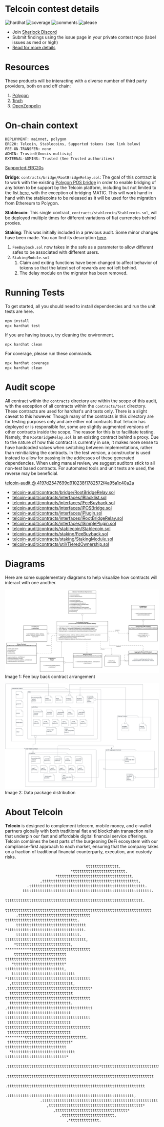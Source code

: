# Telcoin contest details

![hardhat](https://img.shields.io/badge/hardhat-^2.12.5-blue)
![coverage](https://img.shields.io/badge/coverage-+80%25-yellowgreen)
![comments](https://img.shields.io/badge/comments-+85%25-yellowgreen)
![please](https://img.shields.io/badge/node-v16.19.0-brightgreen.svg)

- Join [Sherlock Discord](https://discord.gg/MABEWyASkp)
- Submit findings using the issue page in your private contest repo (label issues as med or high)
- [Read for more details](https://docs.sherlock.xyz/audits/watsons)

# Resources

These products will be interacting with a diverse number of third party providers, both on and off chain:
1. [Polygon](https://wiki.polygon.technology/docs/category/calling-contracts)
2. [1inch](https://docs.1inch.io/)
3. [OpenZeppelin](https://docs.openzeppelin.com/contracts/4.x/)

# On-chain context
```
DEPLOYMENT: mainnet, polygon
ERC20: Telcoin, Stablecoins, Supported tokens (see link below)
FEE-ON-TRANSFER: none
ADMIN: Trusted(Gnosis multisig)
EXTERNAL-ADMINS: Trusted (See Trusted authorities)
```
[Supported ERC20s](https://tokenlists.org/token-list?url=https://raw.githubusercontent.com/telcoin/token-lists/master/telcoins.json)

**Bridge**:
`contracts/bridge/RootBridgeRelay.sol`: The goal of this contract is to work with the existing [Polygon POS bridge](https://wiki.polygon.technology/docs/category/calling-contracts) in order to enable bridging of any token to be support by the Telcoin platform, including but not limited to the list [here](https://tokenlists.org/token-list?url=https://raw.githubusercontent.com/telcoin/token-lists/master/telcoins.json), with the exception of bridging MATIC. This will work hand in hand with the stablecoins to be released as it will be used for the migration from Ethereum to Polygon. 

**Stablecoin**:
This single contract, `contracts/stablecoin/Stablecoin.sol`, will be deployed multiple times for different variations of fiat currencies behind proxies.

**Staking**:
This was initially included in a previous audit. Some minor changes have been made. You can find its description [here](https://app.sherlock.xyz/audits/contests/25).

1. `FeeBuyback.sol` now takes in the safe as a parameter to allow different safes to be associated with different users.
2. `StakingModule.sol`
   1. Claim and exiting functions have been changed to affect behavior of tokens so that the latest set of rewards are not left behind.
   2. The delay module on the migrator has been removed.

# Running Tests

To get started, all you should need to install dependencies and run the unit tests are here.
```shell
npm install
npx hardhat test
```

If you are having issues, try cleaning the environment.
```shell
npx hardhat clean
```

For coverage, please run these commands.
```shell
npx hardhat coverage
npx hardhat clean
```

# Audit scope
All contract within the `contracts` directory are within the scope of this audit, with the exception of all contracts within the `contracts/test` directory. These contracts are used for hardhat's unit tests only. There is a slight caveat to this however. Though many of the contracts in this directory are for testing purposes only and are either not contracts that Telcoin has deployed or is responsible for, some are slightly augmented versions of other contracts inside the scope. The reason for this is to facilitate testing. Namely, the `RootBridgeRelay.sol` is an existing contract behind a proxy. Due to the nature of how this contract is currently in use, it makes more sense to have hardcoded values when switching between implementations, rather than reinitializing the contracts. In the test version, a constructor is used instead to allow for passing in the addresses of these generated dependencies. When using manual review, we suggest auditors stick to all non-test based contracts. For automated tools and unit tests are used, the reverse may be beneficial. 


[telcoin-audit @ 4197d2547699d910238f1782572f4a95a1c40a2a](https://github.com/telcoin/telcoin-audit/tree/4197d2547699d910238f1782572f4a95a1c40a2a)
- [telcoin-audit/contracts/bridge/RootBridgeRelay.sol](telcoin-audit/contracts/bridge/RootBridgeRelay.sol)
- [telcoin-audit/contracts/interfaces/IBlacklist.sol](telcoin-audit/contracts/interfaces/IBlacklist.sol)
- [telcoin-audit/contracts/interfaces/IFeeBuyback.sol](telcoin-audit/contracts/interfaces/IFeeBuyback.sol)
- [telcoin-audit/contracts/interfaces/IPOSBridge.sol](telcoin-audit/contracts/interfaces/IPOSBridge.sol)
- [telcoin-audit/contracts/interfaces/IPlugin.sol](telcoin-audit/contracts/interfaces/IPlugin.sol)
- [telcoin-audit/contracts/interfaces/IRootBridgeRelay.sol](telcoin-audit/contracts/interfaces/IRootBridgeRelay.sol)
- [telcoin-audit/contracts/interfaces/ISimplePlugin.sol](telcoin-audit/contracts/interfaces/ISimplePlugin.sol)
- [telcoin-audit/contracts/stablecoin/Stablecoin.sol](telcoin-audit/contracts/stablecoin/Stablecoin.sol)
- [telcoin-audit/contracts/staking/FeeBuyback.sol](telcoin-audit/contracts/staking/FeeBuyback.sol)
- [telcoin-audit/contracts/staking/StakingModule.sol](telcoin-audit/contracts/staking/StakingModule.sol)
- [telcoin-audit/contracts/util/TieredOwnership.sol](telcoin-audit/contracts/util/TieredOwnership.sol)

# Diagrams

Here are some supplementary diagrams to help visualize how contracts will interact with one another. 

![](telcoin-audit/diagrams/UML_FBB.svg)
Image 1: Fee buy back contract arrangement

![](telcoin-audit/diagrams/Composition_FBB.svg)
Image 2: Data package distribution

# About Telcoin
**Telcoin** is designed to complement telecom, mobile money, and e-wallet partners globally with both traditional fiat and blockchain transaction rails that underpin our fast and affordable digital financial service offerings. Telcoin combines the best parts of the burgeoning DeFi ecosystem with our compliance-first approach to each market, ensuring that the company takes on a fraction of traditional financial counterparty, execution, and custody risks.

```
                                     ttttttttttttttt,                           
                              *tttttttttttttttttttttttt,                        
                       *tttttttttttttttttttttttttttttttttt,                     
                ,tttttttttttttttttttttttttttttttttttttttttttt,                  
          .ttttttttttttttttttttttttttttttttttttttttttttttttttttt.               
        ttttttttttttttttttttttttttttttttttttttttttttttttttttttttttt.            
       ttttttttttttttttttttttttttttttttttttttttttttttttttttttttttttttt.         
      ttttttttttttttttttttttttttttttttttttttttttttttttttttttttttttttttttt       
     .ttttttttttttttttttttttttttttttttt    ttttttttttttttttttttttttttttttttt.   
     tttttttttttttttttttttttttttttttt     *ttttttttttttttttttttttttttttttttttt. 
     ttttttttttttttttttttttttttttt.       ttttttttttttttttttttttttttttttttttttt,
    *ttttttttttttttttttttttttt,          ************ttttttttttttttttttttttttttt
    tttttttttttttttttttttttt                        tttttttttttttttttttttttttttt
   *ttttttttttttttttttttttt*                        ttttttttttttttttttttttttttt,
   ttttttttttttttttttttttttttttt        *tttttttttttttttttttttttttttttttttttttt 
  ,tttttttttttttttttttttttttttt,       ,tttttttttttttttttttttttttttttttttttttt* 
  ttttttttttttttttttttttttttttt        ttttttttttttttttttttttttttttttttttttttt  
  tttttttttttttttttttttttttttt.       ,ttttttttttttttttttttttttttttttttttttttt  
 ttttttttttttttttttttttttttttt        ttttttttttttttttttttttttttttttttttttttt   
 ttttttttttttttttttttttttttttt        ttttttttttttttttttttttttttttttttttttttt   
 ttttttttttttttttttttttttttttt         *********tttttttttttttttttttttttttttt.   
 ttttttttttttttttttttttttttttt*                 tttttttttttttttttttttttttttt    
  *ttttttttttttttttttttttttttttt               tttttttttttttttttttttttttttt*    
    .tttttttttttttttttttttttttttttttttttttttttt*ttttttttttttttttttttttttttt     
       .ttttttttttttttttttttttttttttttttttttttttttttttttttttttttttttttttttt     
          .ttttttttttttttttttttttttttttttttttttttttttttttttttttttttttttttt      
             .tttttttttttttttttttttttttttttttttttttttttttttttttttttttttt,       
                .ttttttttttttttttttttttttttttttttttttttttttttttttttttt          
                   ,ttttttttttttttttttttttttttttttttttttttttttt*                
                      ,ttttttttttttttttttttttttttttttttt*                       
                         ,tttttttttttttttttttttttt.                             
                            ,*ttttttttttttt.                                    
```
